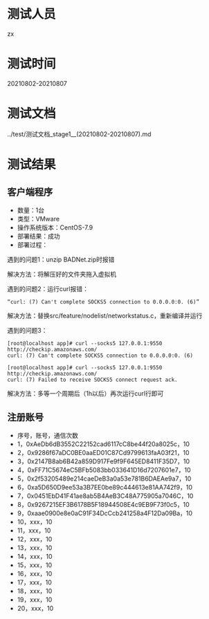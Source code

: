 # 测试人员
zx

# 测试时间
20210802-20210807

# 测试文档
../test/测试文档_stage1__(20210802-20210807).md

# 测试结果

## 客户端程序
- 数量：1台
- 类型：VMware
- 操作系统版本：CentOS-7.9
- 部署结果：成功
- 部署过程：

遇到的问题1：unzip BADNet.zip时报错

解决方法：将解压好的文件夹拖入虚拟机


遇到的问题2：运行curl报错：
```
“curl: (7) Can't complete SOCKS5 connection to 0.0.0.0:0. (6)”
```

解决方法：替换src/feature/nodelist/networkstatus.c，重新编译并运行

遇到的问题3：
```
[root@localhost app]# curl --socks5 127.0.0.1:9550 http://checkip.amazonaws.com/
curl: (7) Can't complete SOCKS5 connection to 0.0.0.0:0. (6)

[root@localhost app]# curl --socks5 127.0.0.1:9550 http://checkip.amazonaws.com/
curl: (7) Failed to receive SOCKS5 connect request ack.
```
解决方法：多等一个周期后（1h以后）再次运行curl行即可


## 注册账号

- 序号，账号，通信次数
- 1，0xAeDb6dB3552C22152cad6117cC8be44f20a8025c，10
- 2，0x9286f67aDC0BE0aaED01C87Cd9799613faA03f21，10
- 3，0x2147B8ab6B42a859D917Fe9f9F645ED8411F35D7，10
- 4，0xFF71C5674eC5BFb5083bb033641D16d7207601e7，10
- 5，0x2f53205489e214caeDeB3a0a53e781B6DAEAe9a7，10
- 6，0xa5D650D9ee53a3B7EE0be89c444613e81AA742f9，10
- 7，0x0451EbD41F41ae8ab5B4AeB3C48A775905a7046C，10
- 8，0x9267215EF3B6178B5F18944508E4c9EB9F73f0c5，10
- 9，0xaae0900e8e0aC91F34DcCcb241258a4F12Da09Ba，10
- 10，xxx，10
- 11，xxx，10
- 12，xxx，10
- 13，xxx，10
- 14，xxx，10
- 15，xxx，10
- 16，xxx，10
- 17，xxx，10
- 18，xxx，10
- 19，xxx，10
- 20，xxx，10
